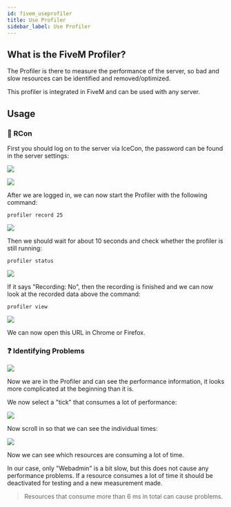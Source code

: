 ```yaml
---
id: fivem_useprofiler
title: Use Profiler
sidebar_label: Use Profiler
---
```


## What is the FiveM Profiler? 

The Profiler is there to measure the performance of the server, so bad and slow resources can be identified and removed/optimized. 

This profiler is integrated in FiveM and can be used with any server.

## Usage


### 🔑 RCon

First you should log on to the server via IceCon, the password can be found in the server settings:

![](https://screensaver01.zap-hosting.com/index.php/s/3S2ZZ2gRDsRmXyN/preview)

![](https://screensaver01.zap-hosting.com/index.php/s/SnNcYqkSgkFFsL8/preview)

After we are logged in, we can now start the Profiler with the following command:

```
profiler record 25
```

![](https://screensaver01.zap-hosting.com/index.php/s/syTtBk7RicHYdBP/preview)

Then we should wait for about 10 seconds and check whether the profiler is still running:

```
profiler status
```

![](https://screensaver01.zap-hosting.com/index.php/s/zRwfoRfXQJq5mem/preview)

If it says "Recording: No", then the recording is finished and we can now look at the recorded data above the command:

```
profiler view
```

![](https://screensaver01.zap-hosting.com/index.php/s/jecKZDyboFoGbcA/preview)

We can now open this URL in Chrome or Firefox.


### ❓ Identifying Problems

![](https://screensaver01.zap-hosting.com/index.php/s/ZkW36eTKXsmsxRq/preview)

Now we are in the Profiler and can see the performance information, it looks more complicated at the beginning than it is.

We now select a "tick" that consumes a lot of performance:

![](https://screensaver01.zap-hosting.com/index.php/s/R7Z4HwF3y2wAHGj/preview)

Now scroll in so that we can see the individual times:

![](https://screensaver01.zap-hosting.com/index.php/s/BFJgqJE6SrBK5Ws/preview)

Now we can see which resources are consuming a lot of time.

In our case, only "Webadmin" is a bit slow, but this does not cause any performance problems. If a resource consumes a lot of time it should be deactivated for testing and a new measurement made.



> Resources that consume more than 6 ms in total can cause problems.

